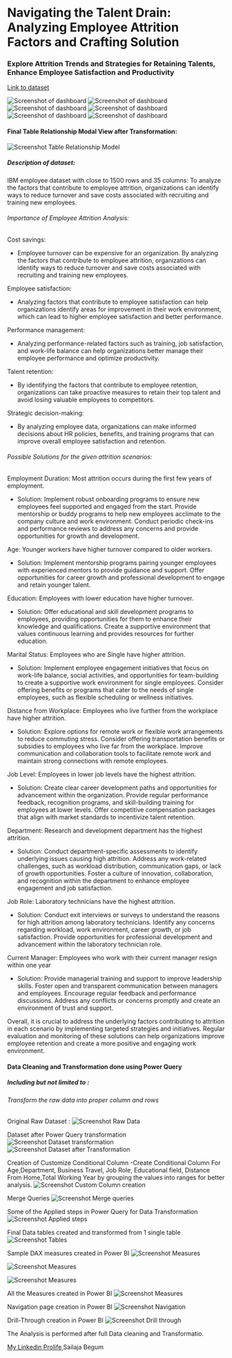 # Navigating the Talent Drain: Analyzing Employee Attrition Factors and Crafting Solution

### Explore Attrition Trends and Strategies for Retaining Talents, Enhance Employee Satisfaction and Productivity

[Link to dataset](https://www.kaggle.com/datasets/rohitsahoo/employee?select=train.csv)

![Screenshot of dashboard](https://imgbox.io/ib/LNHBeDLy0N.png)
![Screenshot of dashboard](https://imgbox.io/ib/idrxpbwdAc.png)
![Screenshot of dashboard](https://imgbox.io/ib/3EKuj6QPkN.png)
![Screenshot of dashboard](https://imgbox.io/ib/8Wte2FzHSr.png)
![Screenshot of dashboard](https://imgbox.io/ib/ctwEwvTcK1.png)
![Screenshot of dashboard](https://imgbox.io/ib/cnbwBvUvjf.png)



#### Final Table Relationship Modal View after Transformation:

![Screenshot Table Relationship Model ](https://imgbox.io/ib/Mi0p94FHrm.png)



##### Description of dataset:
IBM employee dataset with close to 1500 rows and 35 columns:
To analyze the factors that contribute to employee attrition, organizations can identify ways to reduce turnover and save costs associated with recruiting and training new employees.

###### Importance of Employee Attrition Analysis:
Cost savings:

- Employee turnover can be expensive for an organization. By analyzing the factors that contribute to employee attrition, organizations can identify ways to reduce turnover and save costs associated with recruiting and training new employees.

Employee satisfaction: 

- Analyzing factors that contribute to employee satisfaction can help organizations identify areas for improvement in their work environment, which can lead to higher employee satisfaction and better performance.

Performance management:
 - Analyzing performance-related factors such as training, job satisfaction, and work-life balance can help organizations better manage their employee performance and optimize productivity.
 
Talent retention: 

- By identifying the factors that contribute to employee retention, organizations can take proactive measures to retain their top talent and avoid losing valuable employees to competitors.

Strategic decision-making: 

- By analyzing employee data, organizations can make informed decisions about HR policies, benefits, and training programs that can improve overall employee satisfaction and retention.

###### Possible Solutions for the given attrition scenarios:

Employment Duration: Most attrition occurs during the first few years of employment.

- Solution: Implement robust onboarding programs to ensure new employees feel supported and engaged from the start. Provide mentorship or buddy programs to help new employees acclimate to the company culture and work environment. Conduct periodic check-ins and performance reviews to address any concerns and provide opportunities for growth and development.

Age: Younger workers have higher turnover compared to older workers.

- Solution: Implement mentorship programs pairing younger employees with experienced mentors to provide guidance and support. Offer opportunities for career growth and professional development to engage  and retain younger talent.

Education: Employees with lower education have higher turnover.

- Solution: Offer educational and skill development programs to employees, providing opportunities for them to enhance their knowledge and qualifications. Create a supportive environment that values continuous learning and provides resources for further education.

Marital Status: Employees who are Single have higher attrition.

- Solution: Implement employee engagement initiatives that focus on work-life balance, social activities, and opportunities for team-building to create a supportive work environment for single employees. Consider offering benefits or programs that cater to the needs of single employees, such as flexible scheduling or wellness initiatives.

Distance from Workplace: Employees who live further from the workplace have higher attrition.

 - Solution: Explore options for remote work or flexible work arrangements to reduce commuting stress. Consider offering transportation benefits or subsidies to employees who live far from the workplace. Improve communication and collaboration tools to facilitate remote work and maintain strong connections with remote employees.

Job Level: Employees in lower job levels have the highest attrition.

- Solution: Create clear career development paths and opportunities for advancement within the organization. Provide regular performance feedback, recognition programs, and skill-building training for employees at lower levels. Offer competitive compensation packages that align with market standards to incentivize talent retention.

Department: Research and development department has the highest attrition.

- Solution: Conduct department-specific assessments to identify underlying issues causing high attrition. Address any work-related challenges, such as workload distribution, communication gaps, or lack of growth opportunities. Foster a culture of innovation, collaboration, and recognition within the department to enhance employee engagement and job satisfaction.

Job Role: Laboratory technicians have the highest attrition.

- Solution: Conduct exit interviews or surveys to understand the reasons for high attrition among laboratory technicians. Identify any concerns regarding workload, work environment, career growth, or job satisfaction. Provide opportunities for professional development and advancement within the laboratory technician role.


Current Manager: Employees who work with their current manager resign within one year

- Solution: Provide managerial training and support to improve leadership skills. Foster open and transparent communication between managers and employees. Encourage regular feedback and performance discussions. Address any conflicts or concerns promptly and create an environment of trust and support.

Overall, it is crucial to address the underlying factors contributing to attrition in each scenario by implementing targeted strategies and initiatives. Regular evaluation and monitoring of these solutions can help organizations improve employee retention and create a more positive and engaging work environment.

#### Data Cleaning and Transformation done using Power Query 
##### Including but not limited to :

###### Transform the raw data into proper column and rows
Original Raw Dataset :
![Screenshot Raw Data ](https://imgbox.io/ib/FLjytv9AFj.png)

Dataset after Power Query transformation
![ Screenshot Dataset transformation](https://imgbox.io/ib/Xbji27hLBM.png)
![Screenshot Dataset after Transformation](https://imgbox.io/ib/C4bdjSaEOF.png)

Creation of Customize Conditional Column -Create Conditional Column For Age,Department, Business Travel, Job Role, Educational field, Distance From Home,Total Working Year by grouping the values into ranges for better analysis.
![ Screenshot Custom Column creation](https://imgbox.io/ib/mZ4q000d8x.png)

Merge Queries
![ Screenshot Merge queries](https://imgbox.io/ib/H7IFx95y0Q.png)

Some of the Applied steps in Power Query for Data Transformation
![ Screenshot Applied steps](https://imgbox.io/ib/t2XW1ndRs0.png)

Final Data tables created and transformed from 1 single table
![ Screenshot Tables](https://imgbox.io/ib/Gpo6NNsB7O.png)

Sample DAX measures created in Power BI
![ Screenshot Measures](https://imgbox.io/ib/MpHJRx1T2p.png)

![ Screenshot Measures ](https://imgbox.io/ib/hA9RnJTNtL.png)

![ Screenshot Measures](https://imgbox.io/ib/Tx2zd8REeX.png)

All the Measures created in Power BI
![ Screenshot Measures](https://imgbox.io/ib/Piz97QHMmt.png)

Navigation page creation in Power BI
![ Screenshot Navigation ](https://imgbox.io/ib/pN06d273hh.png)

Drill-Through creation in Power BI
![ Screenshot Drill through](https://imgbox.io/ib/t0pEUCCAJl.png)

The Analysis is performed after full Data cleaning and Transformatio.

[My Linkedin Prolife ](https://www.linkedin.com/in/sailaja-begum/)
Sailaja Begum
